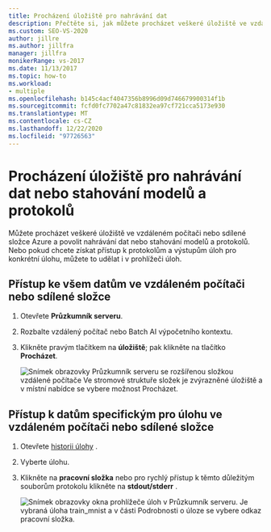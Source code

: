 ```yaml
---
title: Procházení úložiště pro nahrávání dat
description: Přečtěte si, jak můžete procházet veškeré úložiště ve vzdáleném počítači nebo sdílené složce Azure a povolit nahrávání dat nebo stahování modelů a protokolů.
ms.custom: SEO-VS-2020
author: jillre
ms.author: jillfra
manager: jillfra
monikerRange: vs-2017
ms.date: 11/13/2017
ms.topic: how-to
ms.workload:
- multiple
ms.openlocfilehash: b145c4acf4047356b8996d09d746679900314f1b
ms.sourcegitcommit: fcfd0fc7702a47c81832ea97cf721cca5173e930
ms.translationtype: MT
ms.contentlocale: cs-CZ
ms.lasthandoff: 12/22/2020
ms.locfileid: "97726563"
---
```

# <a name="browse-storage-to-upload-data-or-download-models-and-logs"></a>Procházení úložiště pro nahrávání dat nebo stahování modelů a protokolů

Můžete procházet veškeré úložiště ve vzdáleném počítači nebo sdílené složce Azure a povolit nahrávání dat nebo stahování modelů a protokolů. Nebo pokud chcete získat přístup k protokolům a výstupům úloh pro konkrétní úlohu, můžete to udělat i v prohlížeči úloh.

## <a name="to-access-all-data-on-the-remote-machine-or-file-share"></a>Přístup ke všem datům ve vzdáleném počítači nebo sdílené složce

1. Otevřete **Průzkumník serveru**.
2. Rozbalte vzdálený počítač nebo Batch AI výpočetního kontextu.
3. Klikněte pravým tlačítkem na **úložiště**; pak klikněte na tlačítko **Procházet**.

    ![Snímek obrazovky Průzkumník serveru se rozšířenou složkou vzdálené počítače Ve stromové struktuře složek je zvýrazněné úložiště a v místní nabídce se vybere možnost Procházet.](media/manage-storage/browse-storage.png)

## <a name="to-access-job-specific-data-on-the-remote-machine-or-file-share"></a>Přístup k datům specifickým pro úlohu ve vzdáleném počítači nebo sdílené složce

1. Otevřete [historii úlohy](job-details.md) .
2. Vyberte úlohu.
3. Klikněte na **pracovní složka** nebo pro rychlý přístup k těmto důležitým souborům protokolu klikněte na **stdout/stderr** .

    ![Snímek obrazovky okna prohlížeče úloh v Průzkumník serveru. Je vybraná úloha train_mnist a v části Podrobnosti o úloze se vybere odkaz pracovní složka.](media/manage-storage/job-workingfolder.png)
